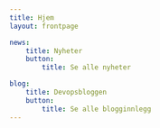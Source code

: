 ```yaml
---
title: Hjem
layout: frontpage

news:
    title: Nyheter
    button:
        title: Se alle nyheter

blog:
    title: Devopsbloggen
    button:
        title: Se alle blogginnlegg
---
```


